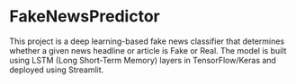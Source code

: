 # FakeNewsPredictor
This project is a deep learning-based fake news classifier that determines whether a given news headline or article is Fake or Real. The model is built using LSTM (Long Short-Term Memory) layers in TensorFlow/Keras and deployed using Streamlit.
